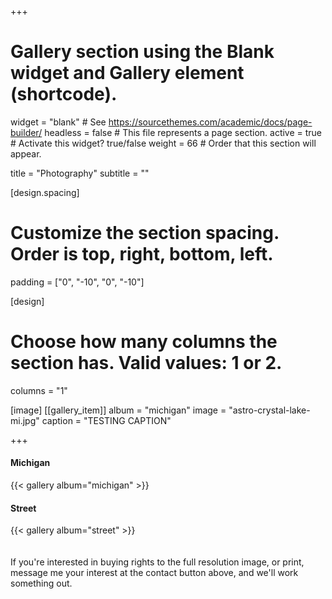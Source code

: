 +++
# Gallery section using the Blank widget and Gallery element (shortcode).
widget = "blank"  # See https://sourcethemes.com/academic/docs/page-builder/
headless = false  # This file represents a page section.
active = true  # Activate this widget? true/false
weight = 66  # Order that this section will appear.

title = "Photography"
subtitle = ""

[design.spacing]
  # Customize the section spacing. Order is top, right, bottom, left.
  padding = ["0", "-10", "0", "-10"]

[design]
  # Choose how many columns the section has. Valid values: 1 or 2.
  columns = "1"

[image]
[[gallery_item]]
album = "michigan"
image = "astro-crystal-lake-mi.jpg"
caption = "TESTING CAPTION"

+++

#### Michigan

{{< gallery album="michigan" >}}

#### Street

{{< gallery album="street" >}}
\
\
\
If you're interested in buying rights to the full resolution image, or print, message me your interest at the contact button above, and we'll work something out.
